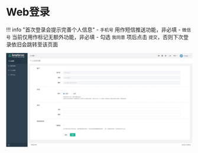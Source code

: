 # Web登录

!!! info "首次登录会提示完善个人信息"
    - `手机号` 用作短信推送功能，非必填
    - `微信号` 当前仅用作标记无额外功能，非必填
    - 勾选 `我同意` 项后点击 `提交`，否则下次登录依旧会跳转至该页面

![Web登录](../../img/user_login_login-first.jpg)
